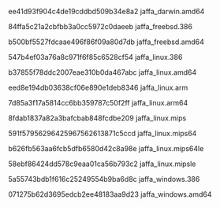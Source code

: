 ee41d93f904c4de19cddbd509b34e8a2  jaffa_darwin.amd64

84ffa5c21a2cbfbb3a0cc5972c0daeeb  jaffa_freebsd.386

b500bf5527fdcaae496f86f09a80d7db  jaffa_freebsd.amd64

547b4ef03a76a8c971f6f85c6528cf54  jaffa_linux.386

b37855f78ddc2007eae310b0da467abc  jaffa_linux.amd64

eed8e194db03638cf06e890e1deb8346  jaffa_linux.arm

7d85a3f17a5814cc6bb359787c50f2ff  jaffa_linux.arm64

8fdab1837a82a3bafcbab848fcdbe209  jaffa_linux.mips

591f57956296425967562613871c5ccd  jaffa_linux.mips64

b626fb563aa6fcb5dfb6580d42c8a98e  jaffa_linux.mips64le

58ebf86424dd578c9eaa01ca56b793c2  jaffa_linux.mipsle

5a55743bdb1f616c25249554b9ba6d8c  jaffa_windows.386

071275b62d3695edcb2ee48183aa9d23  jaffa_windows.amd64
